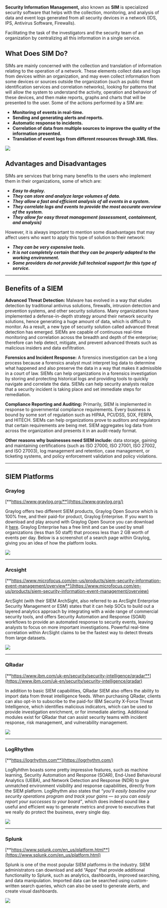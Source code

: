 **Security Information Management,** also known as **SIM** is specialized security software that helps with the collection, monitoring, and analysis of data and event logs generated from all security devices in a network (IDS, IPS, Antivirus Software, Firewalls). 

Facilitating the task of the investigators and the security team of an organization by centralizing all this information in a single service.

## What Does SIM Do?

SIMs are mainly concerned with the collection and translation of information relating to the operation of a network. 
These elements collect data and logs from devices within an organization, and may even collect information from some devices or sources outside the organization (such as public threat identification services and correlation networks), looking for patterns that will allow the system to understand the activity, operation and behavior of these devices, and then make reports, graphs and charts that will be presented to the user. Some of the actions performed by a SIM are:

- **Monitoring of events in real-time.**
- **Sending and generating alerts and reports.**
- **Automatic response to incidents.**
- **Correlation of data from multiple sources to improve the quality of the information presented.**
- **Translation of event logs from different resources through XML files.**

![](https://d2y9h8w1ydnujs.cloudfront.net/uploads/content/images/156e333389c9e8c20566023ee01d3e5e43fd6ce76d19ca7085a9d9c1587c54acf54fd32c74a920e81644df3b3094.png)
## Advantages and Disadvantages

SIMs are services that bring many benefits to the users who implement them in their organizations, some of which are:

- _**Easy to deploy.**_
- _**They can store and analyze large volumes of data.**_
- _**They allow a fast and efficient analysis of all events in a system.**_
- _**They correlate logs and events to provide the most accurate overview of the system.**_
- _**They allow for easy threat management (assessment, containment, and analysis)**_

However, it is always important to mention some disadvantages that may affect users who want to apply this type of solution to their network:

- _**They can be very expensive tools.**_
- _**It is not completely certain that they can be properly adapted to the working environment.**_
- _**Some providers do not provide full technical support for this type of service.**_

---
## Benefits of a SIEM

**Advanced Threat Detection:** Malware has evolved in a way that eludes detection by traditional antivirus solutions, firewalls, intrusion detection and prevention systems, and other security solutions. Many organizations have implemented a defense-in-depth strategy around their network security solutions, hence generating a huge amount of data, which is difficult to monitor. As a result, a new type of security solution called advanced threat detection has emerged. SIEMs are capable of continuous real-time monitoring and correlation across the breadth and depth of the enterprise; therefore can help detect, mitigate, and prevent advanced threats such as malicious insiders and data exfiltration.

**Forensics and Incident Response:** A forensics investigation can be a long process because a forensics analyst must interpret log data to determine what happened and also preserve the data in a way that makes it admissible in a court of law. SIEMs can help organizations in a forensics investigation by storing and protecting historical logs and providing tools to quickly navigate and correlate the data. SIEMs can help security analysts realize that a security incident is taking place and set immediate steps for remediation.

**Compliance Reporting and Auditing:** Primarily, SIEM is implemented in response to governmental compliance requirements. Every business is bound by some sort of regulation such as HIPAA, PCI/DSS, SOX, FERPA, and HITECH. SIEMs can help organizations prove to auditors and regulators that certain requirements are being met. SIEM aggregates log data from across the organization and presents it in an audit-ready format.

**Other reasons why businesses need SIEM include:** data storage, gaining and maintaining certifications (such as ISO 27000, ISO 27001, ISO 27002, and ISO 27003), log management and retention, case management, or ticketing systems, and policy enforcement validation and policy violations.

---
## SIEM Platforms

### Graylog

[**https://www.graylog.org/**](https://www.graylog.org/)

Graylog offers two different SIEM products, Graylog Open Source which is 100% free, and their paid-for product, Graylog Enterprise. If you want to download and play around with Graylog Open Source you can download it [here](https://www.graylog.org/downloads#open-source). Graylog Enterprise has a free limit and can be used by small organizations (less than 50 staff) that process less than 2 GB worth of events per day. Below is a screenshot of a search page within Graylog, giving you an idea of how the platform looks.

  
![](https://d2y9h8w1ydnujs.cloudfront.net/uploads/content/images/e526a3616c934209684806581f6703d6157b96d565734d32e92807f84ca94f13ddda3ca0a17229550fe1c27801e0.png)

---

### Arcsight

[**https://www.microfocus.com/en-us/products/siem-security-information-event-management/overview**](https://www.microfocus.com/en-us/products/siem-security-information-event-management/overview)

ArcSight (with their SIEM ArchSight, also referred to as ArcSight Enterprise Security Management or ESM) states that it can help SOCs to build out a layered analytics approach by integrating with a wide range of commercial security tools, and offers Security Automation and Response (SOAR) workflows to provide an automated response to security events, leaving analysts to focus on more important investigations. Powerful real-time correlation within ArcSight claims to be the fastest way to detect threats from large datasets.

  
![](https://d2y9h8w1ydnujs.cloudfront.net/uploads/content/images/e175bd864c911a8eee8e4d99e8848b2d7cfa133181f64579f534c43a66cbf267befe1bebf15563547c61599b112a.jpg)

---

### QRadar

[**https://www.ibm.com/uk-en/security/security-intelligence/qradar**](https://www.ibm.com/uk-en/security/security-intelligence/qradar)

In addition to basic SIEM capabilities, QRadar SIEM also offers the ability to import data from threat intelligence feeds. When purchasing QRadar, clients can also opt-in to subscribe to the paid-for IBM Security X-Force Threat Intelligence, which identifies malicious indicators, which can be used to provide investigation enrichment, or for immediate alerting. Additional modules exist for QRadar that can assist security teams with incident response, risk management, and vulnerability management.

  
![](https://d2y9h8w1ydnujs.cloudfront.net/uploads/content/images/12bfa937c42433ecd4dd1652cf79134e2176234995b2258e61d35f68e2a2bb61c4ff9687dc461b073896e9c98d9d.png)

---

### LogRhythm

[**https://logrhythm.com**](https://logrhythm.com/)

LogRyhthm boasts some pretty impressive features, such as machine learning, Security Automation and Response (SOAR), End-Used Behavioural Analytics (UEBA), and Network Detection and Response (NDR) to give unmatched environment visibility and response capabilities, directly from the SIEM platform. LogRhythm also states that _“you’ll easily baseline your security operations program and track your gains — so you can easily report your successes to your board”_, which does indeed sound like a useful and efficient way to generate metrics and prove to executives that we really do protect the business, every single day.

![](https://d2y9h8w1ydnujs.cloudfront.net/uploads/content/images/6e5f4e82c0ec7f9fd4921985af46d53d74220c8ced8b6b3d40694bb41ba372b64ab0f57885b8651bca7a3bb15797.jpg)

---

### Splunk

[**https://www.splunk.com/en_us/platform.html**](https://www.splunk.com/en_us/platform.html)

Splunk is one of the most popular SIEM platforms in the industry. SIEM administrators can download and add “Apps” that provide additional functionality to Splunk, such as analytics, dashboards, improved searching, and data manipulation. Imported data can be searched using custom-written search queries, which can also be used to generate alerts, and create visual dashboards.

![](https://d2y9h8w1ydnujs.cloudfront.net/uploads/content/images/6c4866fcec5f7cad7ae59d427654b4c97c81ff1f2cc20b6deffca34ef4aff481d11d2841e1ed9185394f1bb1a790.png)